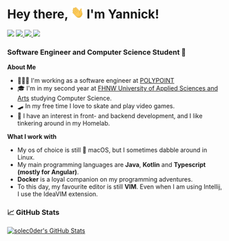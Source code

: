 # Hey there, <img src="https://github.com/solec0der/solec0der/blob/master/wave.gif?raw=true" width="30px"> I'm Yannick!

<img src="https://img.shields.io/badge/Age-20-blue" />

<a href="https://www.linkedin.com/in/yannick-huggler/">
    <img src="https://img.shields.io/badge/Linkedin-yannick--huggler-blue?logo=linkedin"/>
</a>

<a href="https://www.instagram.com/y_the_dev">
    <img src="https://img.shields.io/badge/Instagram-@y__the__dev-blue?logo=instagram"/>
</a>

<a href="mailto:yannick@huggler.io">
    <img src="https://img.shields.io/badge/E--Mail-yannick@huggler.io-blue?logo=gmail"/>
</a>

### Software Engineer and Computer Science Student 🚀

**About Me**

- 👨🏻‍💻 I'm working as a software engineer at <a href="https://polypoint.ch/">POLYPOINT</a>
- 🎓 I'm in my second year at <a href="http://fhnw.ch/">FHNW University of Applied Sciences and Arts</a> studying Computer Science. 
- 🛹 In my free time I love to skate and play video games.
- 🤔 I have an interest in front- and backend development, and I like tinkering around in my Homelab.

**What I work with**

- My os of choice is still  macOS, but I sometimes dabble around in Linux.
- My main programming languages are <strong>Java</strong>, <strong>Kotlin</strong> and <strong>Typescript (mostly for Angular)</strong>. 
- <strong>Docker</strong> is a loyal companion on my programming adventures.
- To this day, my favourite editor is still <strong>VIM</strong>. Even when I am using Intellij, I use the IdeaVIM extension. 


### 📈 GitHub Stats

<a href="https://github.com/solec0der">
  <img align="center" src="https://github-readme-stats.vercel.app/api?username=solec0der&show_icons=true&line_height=27&count_private=true&title_color=ffffff&text_color=c9cacc&icon_color=2bbc8a&bg_color=1d1f21" alt="solec0der's GitHub Stats" />
</a>
